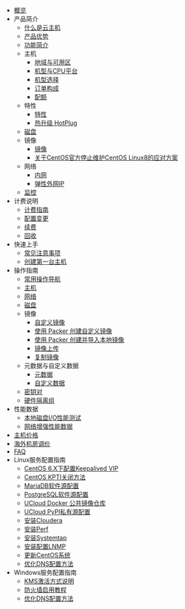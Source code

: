 
* [概览](/uhost/README)
* 产品简介
    * [什么是云主机](/uhost/introduction/concept)
    * [产品优势](/uhost/introduction/advantages)
    * [功能简介](/uhost/introduction/functions)
    * 主机
        * [地域与可用区](/uhost/introduction/uhost/az)
        * [机型与CPU平台](/uhost/introduction/uhost/type_new)
        * [机型选择](/uhost/introduction/uhost/select_type)
        * [订单构成](/uhost/introduction/uhost/lifecycle)
        * [配额](/uhost/introduction/uhost/quota)
    * 特性
        * [特性](/uhost/introduction/feature/feature.md)
        * [热升级 HotPlug](/uhost/introduction/feature/HotPlugFeature.md)
    * [磁盘](/uhost/introduction/disk)
    * 镜像
        * [镜像](uhost/introduction/image/introduction.md)
        * [关于CentOS官方停止维护CentOS Linux8的应对方案](uhost/introduction/image/Regarding_CentOS8_EOL.md)
    * 网络
        * [内网](/uhost/introduction/network/vpc.md)
        * [弹性外网IP](/uhost/introduction/network/eip.md)
    * [监控](/uhost/introduction/monitor)
* 计费说明
    * [计费指南](/uhost/buy/charge)
    * [配置变更](/uhost/buy/configuration)
    * [续费](/uhost/buy/renew)
    * [回收](/uhost/buy/recycle)
* 快速上手
    * [常见注意事项](/uhost/newuser/tips)
    * [创建第一台主机](/uhost/newuser/briefguide)
* 操作指南
    * [常用操作导航](/uhost/guide/nav)
    * [主机](/uhost/guide/common)
    * [网络](/uhost/guide/network)
    * [磁盘](/uhost/guide/disk)
    * 镜像
        * [自定义镜像](/uhost/guide/image/common)
        * [使用 Packer 创建自定义镜像](/uhost/guide/image/packer)
        * [使用 Packer 创建并导入本地镜像](/uhost/guide/image/packer_import)
        * [镜像上传](/uhost/guide/image/upload_image)
        * [复制镜像](/uhost/guide/image/copy)
    * 元数据与自定义数据
        * [元数据](/uhost/guide/metadata/metadata-server)
        * [自定义数据](/uhost/guide/metadata/userdata)  
    * [密钥对](/uhost/guide/keypair)          
    * [硬件隔离组](/uhost/guide/isolationgroup)
* 性能数据
    * [本地磁盘I/O性能测试](/uhost/testdata/io_uhost)
    * [网络增强性能数据](/uhost/testdata/netenhanced)
* [主机价格](/uhost/price.md) 
* [海外机房调价](/uhost/)
* [FAQ](/uhost/faq) 
* Linux服务配置指南
    * [CentOS 6.X下配置Keepalived VIP](/uhost/public/keepalived)
    * [CentOS KPTI关闭方法](/uhost/public/centos_kpti)
    * [MariaDB软件源配置](/uhost/public/mariadb)
    * [PostgreSQL软件源配置](/uhost/public/postgre)
    * [UCloud Docker 公共镜像仓库](/uhost/public/docker)
    * [UCloud PyPI私有源配置](/uhost/public/pypi)
    * [安装Cloudera](/uhost/public/cloudera)
    * [安装Perf](/uhost/public/perf)
    * [安装Systemtap](/uhost/public/systemtap)
    * [安装配置LNMP](/uhost/public/lnmp)
    * [更新CentOS系统](/uhost/public/centos_update_version)
    * [优化DNS配置方法](/uhost/public/dns_setting)
* Windows服务配置指南
    * [KMS激活方式说明](/uhost/windows_op/kms)
    * [防火墙启用教程](/uhost/windows_op/win_firewall)
    * [优化DNS配置方法](/uhost/windows_op/dns_setting)

